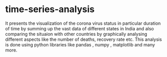 # time-series-analysis
It presents the visualization of the corona virus status in particular duration of time by summing up the vast data of different states in India and also comparing the situaion with other countries by graphically analysing different aspects like the number of deaths, recovery rate etc. This analysis is done using python libraries like pandas , numpy , matplotlib and many more. 
